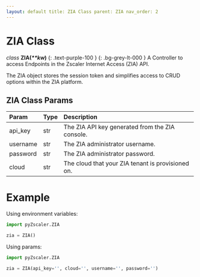 ```yaml
---
layout: default title: ZIA Class parent: ZIA nav_order: 2
---
```


# ZIA Class

_class_ **ZIA(_\*\*kw_)**
{: .text-purple-100 } {: .bg-grey-lt-000 } A Controller to access Endpoints in the Zscaler Internet Access (ZIA) API.

The ZIA object stores the session token and simplifies access to CRUD options within the ZIA platform.

## ZIA Class Params

| Param        | Type        | Description |
|:-------------|:------------------|:------|
| api_key | str | The ZIA API key generated from the ZIA console.|
| username | str | The ZIA administrator username. |
| password | str | The ZIA administrator password. |
| cloud | str | The cloud that your ZIA tenant is provisioned on. |

# Example

Using environment variables:

```python
import pyZscaler.ZIA

zia = ZIA()
```

Using params:

```python
import pyZscaler.ZIA

zia = ZIA(api_key='', cloud='', username='', password='')
```